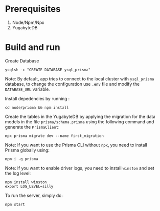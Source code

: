 # Prerequisites
1. Node/Npm/Npx
2. YugabyteDB 

# Build and run

Create Database
```
ysqlsh -c "CREATE DATABASE ysql_prisma"
```
Note: By default, app tries to connect to the local cluster with `ysql_prisma` database, to change the configuration use `.env` file and modify the `DATABASE_URL` variable.

Install depedencies by running :
```
cd node/prisma && npm install
```

Create the tables in the YugabyteDB by applying the migration for the data models in the file `prisma/schema.prisma` using the following command and generate the `PrismaClient`: 
```
npx prisma migrate dev --name first_migration
```
Note: If you want to use the Prisma CLI without `npx`, you need to install Prisma globally using: 
```
npm i -g prisma
``` 

Note: If you want to enable driver logs, you need to install `winston` and set the log level: 
```
npm install winston
export LOG_LEVEL=silly
```

To run the server, simply do:
```
npm start
```
